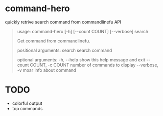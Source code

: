 command-hero
============

quickly retrive search command from commandlinefu API


> usage: command-hero [-h] [--count COUNT] [--verbose] search
> 
> Get command from commandlinefu.
> 
> positional arguments:
>  search                search command
>
> optional arguments:
>  -h, --help            show this help message and exit
>  --count COUNT, -c COUNT
>                        number of commands to display
>  --verbose, -v         moar info about command

TODO
===========

- colorful output
- top commands
